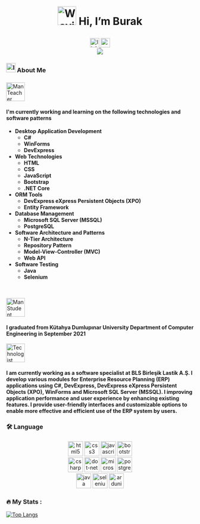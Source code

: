 <h1 align="center"><p>
<img src="https://raw.githubusercontent.com/Tarikul-Islam-Anik/Animated-Fluent-Emojis/master/Emojis/Hand%20gestures/Waving%20Hand%20Light%20Skin%20Tone.png"
alt="Waving Hand Light Skin Tone" width="50" height="50" /> 
Hi, I’m Burak
</p></h1>
<div align="center">
  <a href="https://www.linkedin.com/in/burak-yılmam-6a21191a7/">
    <img src="https://img.shields.io/static/v1?message=LinkedIn&logo=linkedin&label=&color=0077B5&logoColor=white&labelColor=&style=for-the-badge" height="25" alt="linkedin logo"  />
  </a>
  <a href="mailto:burakyilmamm@hotmail.com">
    <img src="https://img.shields.io/badge/Outlook-0078D4?style=for-the-badge&logo=microsoft-outlook&logoColor=white" height="25" alt="outlook logo"  />
  </a>
</div>
<div align="center">
  <img src="https://visitor-badge.laobi.icu/badge?page_id=Burakyilmam.Burakyilmam&"  />
</div>
<h3 align="left"><img src="https://raw.githubusercontent.com/Tarikul-Islam-Anik/Animated-Fluent-Emojis/master/Emojis/Objects/Identification%20Card.png" alt="Identification Card" width="25" height="25" /> About Me</h3>

###
<img src="https://raw.githubusercontent.com/Tarikul-Islam-Anik/Animated-Fluent-Emojis/master/Emojis/People%20with%20professions/Man%20Teacher%20Light%20Skin%20Tone.png" alt="Man Teacher Light Skin Tone" width="50" height="50" />
<h4>I'm currently working and learning on the following technologies and software patterns</h4>
<ul>
  <li><b>Desktop Application Development</b>
    <ul>
      <li><b>C#</b></li>
      <li><b>WinForms</b></li>
      <li><b>DevExpress</b></li>
    </ul>
  </li>
  <li><b>Web Technologies</b>
    <ul>
      <li><b>HTML</b></li>
      <li><b>CSS</b></li>
      <li><b>JavaScript</b></li>
      <li><b>Bootstrap</b></li>
      <li><b>.NET Core</b></li>
    </ul>
  </li>
  <li><b>ORM Tools</b>
    <ul>
      <li><b>DevExpress eXpress Persistent Objects (XPO)</b></li>
      <li><b>Entity Framework</b></li>
    </ul>
  </li>
  <li><b>Database Management</b>
    <ul>
      <li><b>Microsoft SQL Server (MSSQL)</b></li>
       <li><b>PostgreSQL</b></li>
    </ul>
  </li>
  <li>
    <b>Software Architecture and Patterns</b>
    <ul>
      <li><b>N-Tier Architecture</b></li>
      <li><b>Repository Pattern</b></li>
      <li><b>Model-View-Controller (MVC)</b></li>
      <li><b>Web API</b></li>
    </ul>
  <li><b>Software Testing</b> 
    <ul>
      <li><b>Java</b></li>
      <li><b>Selenium</b></li>
    </ul>
  </li>
  </li>
</ul>
<br><br>
<img src="https://raw.githubusercontent.com/Tarikul-Islam-Anik/Animated-Fluent-Emojis/master/Emojis/People%20with%20professions/Man%20Student%20Light%20Skin%20Tone.png" alt="Man Student Medium Skin Tone" width="50" height="50" />
<h4>I graduated from Kütahya Dumlupınar University Department of Computer Engineering in September 2021</h4>
<img src="https://raw.githubusercontent.com/Tarikul-Islam-Anik/Animated-Fluent-Emojis/master/Emojis/People%20with%20professions/Technologist%20Light%20Skin%20Tone.png"
alt="Technologist Light Skin Tone" width="50" height="50" /> 
<h4>
I am currently working as a software specialist at BLS Birleşik Lastik A.Ş. I develop various modules for Enterprise Resource Planning (ERP) applications using C#, DevExpress, DevExpress eXpress Persistent Objects (XPO), WinForms and Microsoft SQL Server (MSSQL).  I improving application performance and user experience by enhancing existing features. I provide user-friendly interfaces and customizable options to enable more effective and efficient use of the ERP system by users. 
</h4>


###

<h3 align="left">🛠 Language</h3>

###

<div align="left">
  <div align="center">
  <img src="https://img.shields.io/badge/html5-%23E34F26.svg?style=for-the-badge&logo=html5&logoColor=white" height="40" alt="html5 logo"  />
  <img src="https://img.shields.io/badge/css3-%231572B6.svg?style=for-the-badge&logo=css3&logoColor=white" height="40" alt="css3 logo"  />
  <img src="https://img.shields.io/badge/javascript-%23323330.svg?style=for-the-badge&logo=javascript&logoColor=%23F7DF1E" height="40" alt="javascript logo"  />
  <img src="https://img.shields.io/badge/bootstrap-%238511FA.svg?style=for-the-badge&logo=bootstrap&logoColor=white" height="40" alt="bootstrap logo"  />
  </div>
   <div align="center">
  <img src="https://img.shields.io/badge/c%23-%23239120.svg?style=for-the-badge&logo=c-sharp&logoColor=white" height="40" alt="csharp logo"  />
  <img src="https://img.shields.io/badge/.NET-5C2D91?style=for-the-badge&logo=dotnet&logoColor=white" height="40" alt="dot-net logo"  />
  <img src="https://img.shields.io/badge/Microsoft%20SQL%20Server-CC2927?style=for-the-badge&logo=microsoft-sql-server&logoColor=white" height="40" alt="microsoftsqlserver logo"  />
  <img src="https://img.shields.io/badge/postgres-%23316192.svg?style=for-the-badge&logo=postgresql&logoColor=white" height="40" alt="postgresql logo"  />
  </div>
  <div align="center">
  <img src="https://img.shields.io/badge/java-%23ED8B00.svg?style=for-the-badge&logo=openjdk&logoColor=white" height="40" alt="java logo"  />
  <img src="https://img.shields.io/badge/-selenium-%43B02A?style=for-the-badge&logo=Selenium&logoColor=white" height="40" alt="selenium logo"  />
  <img src="https://img.shields.io/badge/Arduino-00979D?style=for-the-badge&logo=arduino&logoColor=white" height="40" alt="ardunio logo"  />
  </div>
</div>

###

<h3 align="left">🔥   My Stats :</h3>


[![Top Langs](https://github-readme-stats-git-masterrstaa-rickstaa.vercel.app/api/top-langs/?username=Burakyilmam)](https://github.com/anuraghazra/github-readme-stats)








